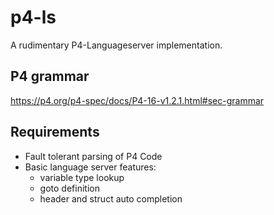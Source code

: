 # p4-ls
A rudimentary P4-Languageserver implementation.

## P4 grammar
https://p4.org/p4-spec/docs/P4-16-v1.2.1.html#sec-grammar


## Requirements
* Fault tolerant parsing of P4 Code
* Basic language server features:
   * variable type lookup
   * goto definition
   * header and struct auto completion